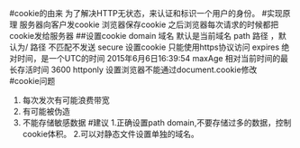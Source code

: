 #cookie的由来
为了解决HTTP无状态，来认证和标识一个用户的身份。
#实现原理
服务器向客户发cookie
浏览器保存cookie
之后浏览器每次请求的时候都把cookie发给服务器
##设置cookie
domain 域名  默认是当前域名
path 路径 ，默认为/ 路径 不匹配不发送
secure 设置cookie 只能使用https协议访问
 expires 绝对时间，是一个UTC的时间 2015年6月6日16:39:54
 maxAge 相对当前时间的最长存活时间 3600
httponly 设置浏览器不能通过document.cookie修改  
#cookie问题
1. 每次发次有可能浪费带宽
2. 有可能被伪造
3. 不能存储敏感数据
#建议
1.正确设置path domain,不要存储过多的数据，控制cookie体积。
2.可以对静态文件设置单独的域名。